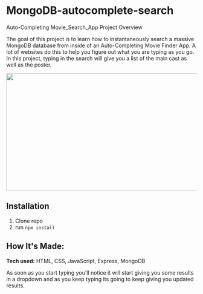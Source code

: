 # MongoDB-autocomplete-search
Auto-Completing Movie_Search_App Project Overview

The goal of this project is to learn how to instantaneously search a massive MongoDB database from inside of an Auto-Completing Movie Finder App. A lot of websites do this to help you figure out what you are typing as you go. In this project, typing in the search will give you a list of the main cast as well as the poster. 

<p align="center">
  <img width="600" height="310" src="./autocomplete.gif">
</p>

## Installation

1. Clone repo
2. run `npm install`

## How It's Made:

**Tech used:** HTML, CSS, JavaScript, Express, MongoDB

As soon as you start typing you'll notice it will start giving you some results in a dropdown and as you keep typing its going to keep giving you updated results.

